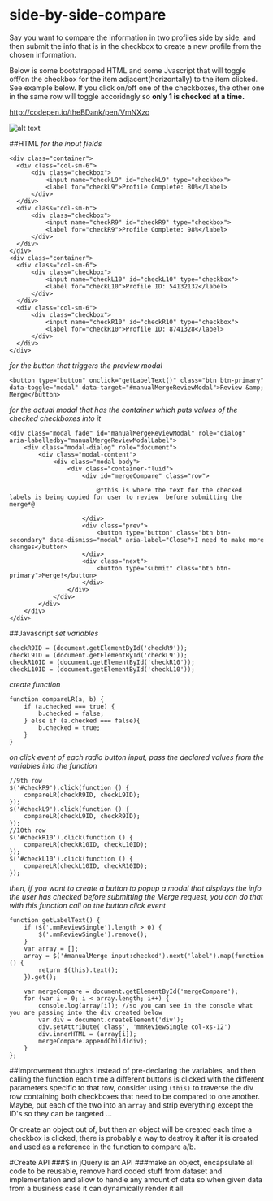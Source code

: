 # side-by-side-compare

Say you want to compare the information in two profiles side by side, and then submit the info that is in the checkbox to create a new profile from the chosen information.

Below is some bootstrapped HTML and some Jvascript that will toggle off/on the checkbox for the item adjacent(horizontally) to the item clicked. See example below. If you click on/off one of the checkboxes, the other one in the same row will toggle accoridngly so **only 1 is checked at a time.**

http://codepen.io/theBDank/pen/VmNXzo

![alt text](http://i1295.photobucket.com/albums/b638/b2_franklin/compare%20profile_zpsofujeesa.jpg "Example")

##HTML
*for the input fields*
```
<div class="container">
  <div class="col-sm-6">
      <div class="checkbox">
          <input name="checkL9" id="checkL9" type="checkbox">
          <label for="checkL9">Profile Complete: 80%</label>
      </div>
  </div>
  <div class="col-sm-6">
      <div class="checkbox">
          <input name="checkR9" id="checkR9" type="checkbox">
          <label for="checkR9">Profile Complete: 98%</label>
      </div>
  </div>
</div>
<div class="container">
  <div class="col-sm-6">
      <div class="checkbox">
          <input name="checkL10" id="checkL10" type="checkbox">
          <label for="checkL10">Profile ID: 54132132</label>
      </div>
  </div>
  <div class="col-sm-6">
      <div class="checkbox">
          <input name="checkR10" id="checkR10" type="checkbox">
          <label for="checkR10">Profile ID: 8741328</label>
      </div>
  </div>
</div>
```

*for the button that triggers the preview modal*
```
<button type="button" onclick="getLabelText()" class="btn btn-primary" data-toggle="modal" data-target="#manualMergeReviewModal">Review &amp; Merge</button>
```

*for the actual modal that has the container which puts values of the checked checkboxes into it*
```
<div class="modal fade" id="manualMergeReviewModal" role="dialog" aria-labelledby="manualMergeReviewModalLabel">
    <div class="modal-dialog" role="document">
        <div class="modal-content">
            <div class="modal-body">
                <div class="container-fluid">
                    <div id="mergeCompare" class="row">

                        @*this is where the text for the checked labels is being copied for user to review  before submitting the merge*@

                    </div>
                    <div class="prev">
                        <button type="button" class="btn btn-secondary" data-dismiss="modal" aria-label="Close">I need to make more changes</button>
                    </div>
                    <div class="next">
                        <button type="submit" class="btn btn-primary">Merge!</button>
                    </div>
                </div>                        
            </div>
        </div>
    </div>
</div>
```

##Javascript
*set variables*
```
checkR9ID = (document.getElementById('checkR9'));
checkL9ID = (document.getElementById('checkL9'));
checkR10ID = (document.getElementById('checkR10'));
checkL10ID = (document.getElementById('checkL10'));
```

*create function*
```
function compareLR(a, b) {
    if (a.checked === true) {
        b.checked = false;            
    } else if (a.checked === false){
        b.checked = true;            
    }
}
```

*on click event of each radio button input, pass the declared values from the variables into the function*
```
//9th row
$('#checkR9').click(function () {
    compareLR(checkR9ID, checkL9ID);
});
$('#checkL9').click(function () {
    compareLR(checkL9ID, checkR9ID);
});
//10th row
$('#checkR10').click(function () {
    compareLR(checkR10ID, checkL10ID);
});
$('#checkL10').click(function () {
    compareLR(checkL10ID, checkR10ID);
});
```

*then, if you want to create a button to popup a modal that displays the info the user has checked before submitting the Merge request, you can do that with this function call on the button click event*
```
function getLabelText() {
    if ($('.mmReviewSingle').length > 0) {
        $('.mmReviewSingle').remove();
    }
    var array = [];    
    array = $('#manualMerge input:checked').next('label').map(function () {
        return $(this).text();
    }).get();
    
    var mergeCompare = document.getElementById('mergeCompare');
    for (var i = 0; i < array.length; i++) {
        console.log(array[i]); //so you can see in the console what you are passing into the div created below
        var div = document.createElement('div');
        div.setAttribute('class', 'mmReviewSingle col-xs-12')
        div.innerHTML = (array[i]);
        mergeCompare.appendChild(div);
    }    
};
```

##Improvement thoughts
Instead of pre-declaring the variables, and then calling the function each time a different buttons is clicked with the different parameters specific to that row, consider using `(this)` to traverse the div row containing both checkboxes that need to be compared to one another. Maybe, put each of the two into an `array` and strip everything except the ID's so they can be targeted ...

Or create an object out of, but then an object will be created each time a checkbox is clicked, there is probably a way to destroy it after it is created and used as a reference in the function to compare a/b.

#Create API
###$ in jQuery is an API
###make an object, encapsulate all code to be reusable, remove hard coded stuff from dataset and implementation and allow to handle any amount of data so when given data from a business case it can dynamically render it all
